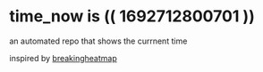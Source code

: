 # time_now is (( 1692712800701 ))

an automated repo that shows the currnent time

inspired by [breakingheatmap](https://github.com/breakingheatmap/breakingheatmap)